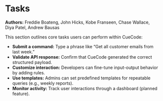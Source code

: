 # Tasks

**Authors:** Freddie Boateng, John Hicks, Kobe Franseen, Chase Wallace, Diya Patel, Andrew Bausas

This section outlines core tasks users can perform within CueCode:

- **Submit a command:** Type a phrase like “Get all customer emails from last week.”
- **Validate API response:** Confirm that CueCode generated the correct structured payload.
- **Customize interaction:** Developers can fine-tune input-output behavior by adding rules.
- **Use templates:** Admins can set predefined templates for repeatable queries (e.g., weekly reports).
- **Monitor activity:** Track user interactions through a dashboard (planned feature).
